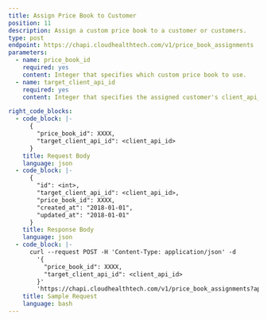 ```yaml
---
title: Assign Price Book to Customer
position: 11
description: Assign a custom price book to a customer or customers.
type: post
endpoint: https://chapi.cloudhealthtech.com/v1/price_book_assignments
parameters:
  - name: price_book_id
    required: yes
    content: Integer that specifies which custom price book to use.
  - name: target_client_api_id
    required: yes
    content: Integer that specifies the assigned customer's client_api_id.

right_code_blocks:
  - code_block: |-
      {
        "price_book_id": XXXX,
        "target_client_api_id": <client_api_id>
      }
    title: Request Body
    language: json
  - code_block: |-
      {
        "id": <int>,
        "target_client_api_id": <client_api_id>,
        "price_book_id": XXXX,
        "created_at": "2018-01-01",
        "updated_at": "2018-01-01"
      }
    title: Response Body
    language: json
  - code_block: |-
      curl --request POST -H 'Content-Type: application/json' -d
        '{
          "price_book_id": XXXX,
          "target_client_api_id": <client_api_id>
        }'
        'https://chapi.cloudhealthtech.com/v1/price_book_assignments?api_key=<your_api_key>'
    title: Sample Request
    language: bash
---
```

